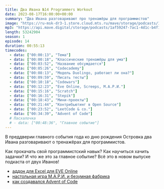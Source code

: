 ```yaml
---
title: Два Ивана №14 Programmers Workout
date: 2023-08-17T16:00:00+00:00
summary: "Два Ивана разговаривают про тренажёры для программистов"
image: "https://ru-msk-dr3-1.store.cloud.mts.ru/mave/storage/podcasts/1af59247-7ac1-4d1c-b4f1-fd950f3daf15/images/98fffb52-df9b-4ee0-b273-f8adc380baa9.jpg"
mp3: "https://api.mave.digital/storage/podcasts/1af59247-7ac1-4d1c-b4f1-fd950f3daf15/episodes/98fffb52-df9b-4ee0-b273-f8adc380baa9.mp3"
length: 53242904
season: 1
episode: 14
duration: 00:55:13
timecodes:
  - data: ["00:00:13", "Тема"]
  - data: ["00:00:18", "Классические тренажёры для ума"]
  - data: ["00:03:52", "Название обсуждается"]
  - data: ["00:05:26", "Codecademy"]
  - data: ["00:08:13", "Модель Duolingo, работает ли она?"]
  - data: ["00:09:59", "Писать тесты"]
  - data: ["00:10:18", "Codewars"]
  - data: ["00:12:23", "Eve Online, Screeps, М.А.Р.И."]
  - data: ["00:15:16", "Scratch"]
  - data: ["00:16:31", "Stepik"]
  - data: ["00:18:43", "Мини-проекты"]
  - data: ["00:21:44", "Контрибьютинг в Open Source"]
  - data: ["00:23:52", "LeetCode & co."]
  - data: ["00:34:39", "Advent of Code"]
  # Пасхалочка
  # - data: ["00:48:36", "Главное событие"]
---
```


В преддверии главного события года ко дню рождения Островка два Ивана разговаривают о тренажёрах для программистов.

Как прокачать свой программистский навык? Как научиться хачить задачки? И что же это за главное событие? Всё это в новом выпуске подкаста от двух Иванов!

<!-- links -->

- [аддон для Excel для EVE Online](https://www.eveonline.com/news/view/information-is-power-excel-release)
- [настольная игра М.А.Р.И. и безумная фабрика](https://nizagams.ru/product/mari/)
- [как создавался Advent of Code](https://www.youtube.com/watch?v=CFWuwNDOnIo)
